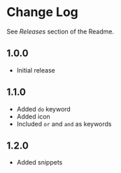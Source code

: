 # Change Log

See *Releases* section of the Readme.

## 1.0.0

- Initial release

## 1.1.0

- Added `do` keyword
- Added icon
- Included `or` and `and` as keywords

## 1.2.0

- Added snippets

